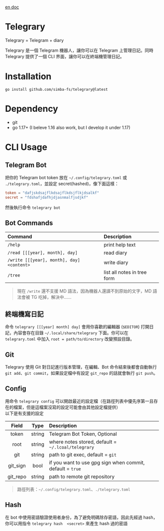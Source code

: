 [en doc](./README_en.md)

# Telegrary
Telegrary = Telegram + diary

Telegrary 是一個 Telegram 機器人，讓你可以在 Telegram 上管理日記。同時 Telegrary 提供了一個 CLI 界面，讓你可以在終端機管理日記。

# Installation
```
go install github.com/simba-fs/telegrary@latest
```

# Dependency
* git
* go 1.17+ (I beleve 1.16 also work, but I develop it under 1.17)

# CLI Usage
## Telegram Bot
把你的 Telegram bot token 放在 `~/.config/telegrary.toml` 或 `./telegrary.toml`，並設定 secret(hashed)，像下面這樣：

```toml
token = "dafjskdsajflkdsajflkdsjflkjdsalkf"
secret = "fdshafjdafhjdjasnmalfjsdjkf"
```

然後執行命令 `telegrary bot`

## Bot Commands
| Command                                   | Description                 |
| :---                                      | :---                        |
| `/help`                                   | print help text             |
| `/read [[[year], month], day]`            | read diary                  |
| `/write [[[year], month], day] <content>` | write diary                 |
| `/tree`                                   | list all notes in tree form |

> 現在 `/write` 還不支援 MD 語法，因為機器人還讀不到原始的文字，MD 語法會被 TG 吃掉，解決中......

## 終端機寫日記
命令 `telegrary [[[year] month] day]` 會用你喜歡的編輯器 (`$EDITOR`) 打開日記，內容會存在目錄 `~/.local/share/telegrary` 下面。你可以在 `telegrary.toml` 中加入 `root = path/to/directory` 改變預設目錄。  

## Git
Telegrary 使用 Git 對日記進行版本管理，在編輯、Bot 命令結束後都會自動執行 `git add`、`git commit`，如果設定檔中有設定 `git_repo` 的話就會執行 `git push`。  

## Config
用命令 `telegrary config` 可以開啟最近的設定檔（在路徑列表中優先序第一且存在的檔案，但是這檔案沒寫的設定可能會由其他設定檔提供）  
以下是有支援的設定

| Field    | Type   | Description                                               |
| :---:    | :---:  | :---                                                      |
| token    | string | Telegram Bot Token, Optional                              |
| root     | string | where notes stored, default = `~/.lcoal/telegrary`        |
| git      | string | path to git exec, default = `git`                         |
| git_sign | bool   | if you want to use gpg sign when commit, default = `true` |
| git_repo | string | path to remote git repository                             |

> 路徑列表：`~/.config/telegrary.toml`、`./telegrary.toml`

## Hash
在 bot 中使用密語驗證使用者身份，為了避免明碼除存密語，因此先經過 hash，你可以用指令 `telegrary hash  <secret>` 來產生 hash 過的密語
